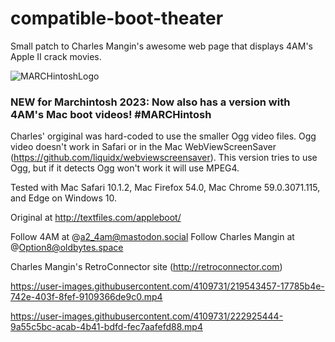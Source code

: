 # compatible-boot-theater
Small patch to Charles Mangin's awesome web page that displays 4AM's Apple II crack movies.

![MARCHintoshLogo](https://user-images.githubusercontent.com/4109731/222930338-a6d13385-3580-4691-9ebe-0e84430cdfdf.png)

### NEW for Marchintosh 2023: Now also has a version with 4AM's Mac boot videos! #MARCHintosh

Charles' orgiginal was hard-coded to use the smaller Ogg video files. Ogg video doesn't work in Safari or in the Mac WebViewScreenSaver (https://github.com/liquidx/webviewscreensaver).  This version tries to use Ogg, but if it detects Ogg won't work it will use MPEG4.

Tested with Mac Safari 10.1.2, Mac Firefox 54.0, Mac Chrome 59.0.3071.115, and Edge on Windows 10.

Original at http://textfiles.com/appleboot/

Follow 4AM at @a2_4am@mastodon.social
Follow Charles Mangin at @Option8@oldbytes.space

Charles Mangin's RetroConnector site (http://retroconnector.com)

https://user-images.githubusercontent.com/4109731/219543457-17785b4e-742e-403f-8fef-9109366de9c0.mp4

https://user-images.githubusercontent.com/4109731/222925444-9a55c5bc-acab-4b41-bdfd-fec7aafefd88.mp4
